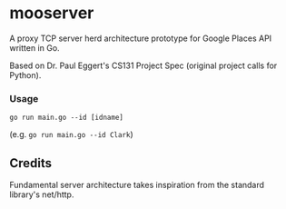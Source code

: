 # mooserver
A proxy TCP server herd architecture prototype for Google Places API written in Go.

Based on Dr. Paul Eggert's CS131 Project Spec (original project calls for Python).

### Usage
`go run main.go --id [idname]`

(e.g. `go run main.go --id Clark`)

## Credits
Fundamental server architecture takes inspiration from the standard library's net/http.
